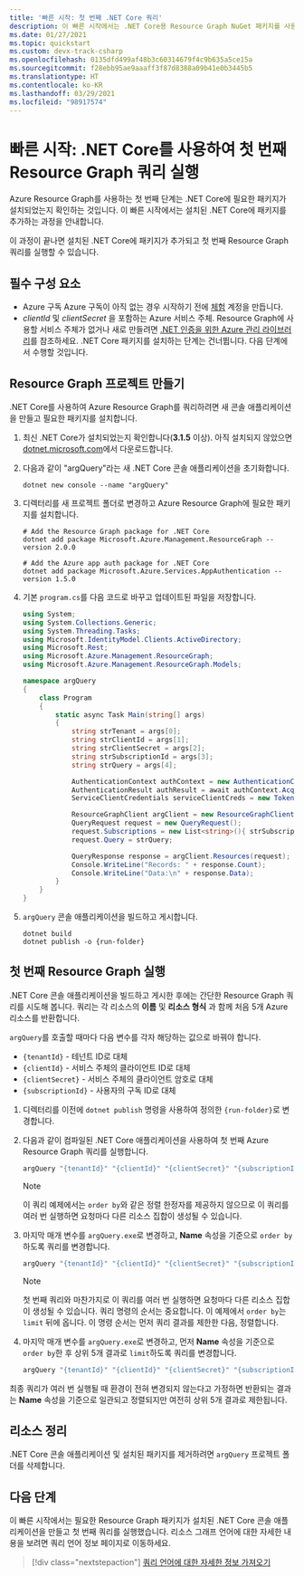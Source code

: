 ```yaml
---
title: '빠른 시작: 첫 번째 .NET Core 쿼리'
description: 이 빠른 시작에서는 .NET Core용 Resource Graph NuGet 패키지를 사용하도록 설정하고 첫 번째 쿼리를 실행하는 단계를 수행합니다.
ms.date: 01/27/2021
ms.topic: quickstart
ms.custom: devx-track-csharp
ms.openlocfilehash: 0135dfd499af48b3c60314679f4c9b635a5ce15a
ms.sourcegitcommit: f28ebb95ae9aaaff3f87d8388a09b41e0b3445b5
ms.translationtype: HT
ms.contentlocale: ko-KR
ms.lasthandoff: 03/29/2021
ms.locfileid: "98917574"
---
```

# <a name="quickstart-run-your-first-resource-graph-query-using-net-core"></a>빠른 시작: .NET Core를 사용하여 첫 번째 Resource Graph 쿼리 실행

Azure Resource Graph를 사용하는 첫 번째 단계는 .NET Core에 필요한 패키지가 설치되었는지 확인하는 것입니다. 이 빠른 시작에서는 설치된 .NET Core에 패키지를 추가하는 과정을 안내합니다.

이 과정이 끝나면 설치된 .NET Core에 패키지가 추가되고 첫 번째 Resource Graph 쿼리를 실행할 수 있습니다.

## <a name="prerequisites"></a>필수 구성 요소

- Azure 구독 Azure 구독이 아직 없는 경우 시작하기 전에 [체험](https://azure.microsoft.com/free/) 계정을 만듭니다.
- _clientId_ 및 _clientSecret_ 을 포함하는 Azure 서비스 주체. Resource Graph에 사용할 서비스 주체가 없거나 새로 만들려면 [.NET 인증을 위한 Azure 관리 라이브러리](/dotnet/azure/sdk/authentication#mgmt-auth)를 참조하세요.
  .NET Core 패키지를 설치하는 단계는 건너뜁니다. 다음 단계에서 수행할 것입니다.

## <a name="create-the-resource-graph-project"></a>Resource Graph 프로젝트 만들기

.NET Core를 사용하여 Azure Resource Graph를 쿼리하려면 새 콘솔 애플리케이션을 만들고 필요한 패키지를 설치합니다.

1. 최신 .NET Core가 설치되었는지 확인합니다(**3.1.5** 이상). 아직 설치되지 않았으면 [dotnet.microsoft.com](https://dotnet.microsoft.com/download/dotnet-core)에서 다운로드합니다.

1. 다음과 같이 "argQuery"라는 새 .NET Core 콘솔 애플리케이션을 초기화합니다.

   ```dotnetcli
   dotnet new console --name "argQuery"
   ```

1. 디렉터리를 새 프로젝트 폴더로 변경하고 Azure Resource Graph에 필요한 패키지를 설치합니다.

   ```dotnetcli
   # Add the Resource Graph package for .NET Core
   dotnet add package Microsoft.Azure.Management.ResourceGraph --version 2.0.0

   # Add the Azure app auth package for .NET Core
   dotnet add package Microsoft.Azure.Services.AppAuthentication --version 1.5.0
   ```

1. 기본 `program.cs`를 다음 코드로 바꾸고 업데이트된 파일을 저장합니다.

   ```csharp
   using System;
   using System.Collections.Generic;
   using System.Threading.Tasks;
   using Microsoft.IdentityModel.Clients.ActiveDirectory;
   using Microsoft.Rest;
   using Microsoft.Azure.Management.ResourceGraph;
   using Microsoft.Azure.Management.ResourceGraph.Models;

   namespace argQuery
   {
       class Program
       {
           static async Task Main(string[] args)
           {
               string strTenant = args[0];
               string strClientId = args[1];
               string strClientSecret = args[2];
               string strSubscriptionId = args[3];
               string strQuery = args[4];

               AuthenticationContext authContext = new AuthenticationContext("https://login.microsoftonline.com/" + strTenant);
               AuthenticationResult authResult = await authContext.AcquireTokenAsync("https://management.core.windows.net", new ClientCredential(strClientId, strClientSecret));
               ServiceClientCredentials serviceClientCreds = new TokenCredentials(authResult.AccessToken);

               ResourceGraphClient argClient = new ResourceGraphClient(serviceClientCreds);
               QueryRequest request = new QueryRequest();
               request.Subscriptions = new List<string>(){ strSubscriptionId };
               request.Query = strQuery;

               QueryResponse response = argClient.Resources(request);
               Console.WriteLine("Records: " + response.Count);
               Console.WriteLine("Data:\n" + response.Data);
           }
       }
   }
   ```

1. `argQuery` 콘솔 애플리케이션을 빌드하고 게시합니다.

   ```dotnetcli
   dotnet build
   dotnet publish -o {run-folder}
   ```

## <a name="run-your-first-resource-graph-query"></a>첫 번째 Resource Graph 실행

.NET Core 콘솔 애플리케이션을 빌드하고 게시한 후에는 간단한 Resource Graph 쿼리를 시도해 봅니다. 쿼리는 각 리소스의 **이름** 및 **리소스 형식** 과 함께 처음 5개 Azure 리소스를 반환합니다.

`argQuery`를 호출할 때마다 다음 변수를 각자 해당하는 값으로 바꿔야 합니다.

- `{tenantId}` - 테넌트 ID로 대체
- `{clientId}` - 서비스 주체의 클라이언트 ID로 대체
- `{clientSecret}` - 서비스 주체의 클라이언트 암호로 대체
- `{subscriptionId}` - 사용자의 구독 ID로 대체

1. 디렉터리를 이전에 `dotnet publish` 명령을 사용하여 정의한 `{run-folder}`로 변경합니다.

1. 다음과 같이 컴파일된 .NET Core 애플리케이션을 사용하여 첫 번째 Azure Resource Graph 쿼리를 실행합니다.

   ```bash
   argQuery "{tenantId}" "{clientId}" "{clientSecret}" "{subscriptionId}" "Resources | project name, type | limit 5"
   ```

   > [!NOTE]
   > 이 쿼리 예제에서는 `order by`와 같은 정렬 한정자를 제공하지 않으므로 이 쿼리를 여러 번 실행하면 요청마다 다른 리소스 집합이 생성될 수 있습니다.

1. 마지막 매개 변수를 `argQuery.exe`로 변경하고, **Name** 속성을 기준으로 `order by`하도록 쿼리를 변경합니다.

   ```bash
   argQuery "{tenantId}" "{clientId}" "{clientSecret}" "{subscriptionId}" "Resources | project name, type | limit 5 | order by name asc"
   ```

   > [!NOTE]
   > 첫 번째 쿼리와 마찬가지로 이 쿼리를 여러 번 실행하면 요청마다 다른 리소스 집합이 생성될 수 있습니다. 쿼리 명령의 순서는 중요합니다. 이 예제에서 `order by`는 `limit` 뒤에 옵니다. 이 명령 순서는 먼저 쿼리 결과를 제한한 다음, 정렬합니다.

1. 마지막 매개 변수를 `argQuery.exe`로 변경하고, 먼저 **Name** 속성을 기준으로 `order by`한 후 상위 5개 결과로 `limit`하도록 쿼리를 변경합니다.

   ```bash
   argQuery "{tenantId}" "{clientId}" "{clientSecret}" "{subscriptionId}" "Resources | project name, type | order by name asc | limit 5"
   ```

최종 쿼리가 여러 번 실행될 때 환경이 전혀 변경되지 않는다고 가정하면 반환되는 결과는 **Name** 속성을 기준으로 일관되고 정렬되지만 여전히 상위 5개 결과로 제한됩니다.

## <a name="clean-up-resources"></a>리소스 정리

.NET Core 콘솔 애플리케이션 및 설치된 패키지를 제거하려면 `argQuery` 프로젝트 폴더를 삭제합니다.

## <a name="next-steps"></a>다음 단계

이 빠른 시작에서는 필요한 Resource Graph 패키지가 설치된 .NET Core 콘솔 애플리케이션을 만들고 첫 번째 쿼리를 실행했습니다. 리소스 그래프 언어에 대한 자세한 내용을 보려면 쿼리 언어 정보 페이지로 이동하세요.

> [!div class="nextstepaction"]
> [쿼리 언어에 대한 자세한 정보 가져오기](./concepts/query-language.md)